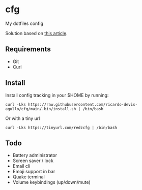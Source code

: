 # cfg
My dotfiles config

Solution based on [this article](https://www.atlassian.com/git/tutorials/dotfiles).

## Requirements

- Git
- Curl

## Install

Install config tracking in your $HOME by running:

    curl -Lks https://raw.githubusercontent.com/ricardo-devis-agullo/cfg/main/.bin/install.sh | /bin/bash

Or with a tiny url

    curl -Lks https://tinyurl.com/redzcfg | /bin/bash

## Todo

- Battery administrator
- Screen saver / lock
- Email cli
- Emoji support in bar
- Quake terminal
- Volume keybindings (up/down/mute)